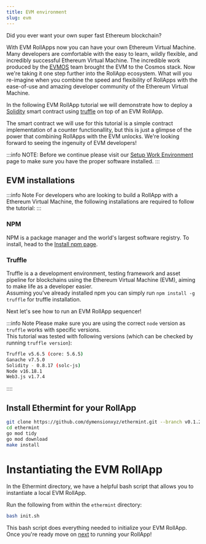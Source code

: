 ```yaml
---
title: EVM environment
slug: evm
---
```


Did you ever want your own super fast Ethereum blockchain?

With EVM RollApps now you can have your own Ethereum Virtual Machine. Many developers are comfortable with the easy to learn, wildly flexible, and incredibly successful Ethereum Virtual Machine. The incredible work produced by the [EVMOS](https://github.com/evmos/ethermint) team brought the EVM to the Cosmos stack. Now we're taking it one step further into the RollApp ecosystem. What will you re-imagine when you combine the speed and flexibility of RollApps with the ease-of-use and amazing developer community of the Ethereum Virtual Machine.

In the following EVM RollApp tutorial we will demonstrate how to deploy a [Solidity](https://docs.soliditylang.org/) smart contract using [truffle](https://trufflesuite.com/) on top of an EVM RollApp.

The smart contract we will use for this tutorial is a simple contract implementation of a counter functionallity, but this is just a glimpse of the power that combining RollApps with the EVM unlocks. We're looking forward to seeing the ingenuity of EVM developers!

:::info NOTE:
Before we continue please visit our [Setup Work Environment](/docs/developers/start/setup.md) page to make sure you have the proper software installed.
:::

## EVM installations

:::info Note
For developers who are looking to build a RollApp with a Ethereum Virtual Machine, the following installations are required to follow the tutorial:
:::

### NPM

NPM is a package manager and the world's largest software registry. To install, head to the [Install npm page](https://docs.npmjs.com/downloading-and-installing-node-js-and-npm).

### Truffle

Truffle is a a development environment, testing framework and asset pipeline for blockchains using the Ethereum Virtual Machine (EVM), aiming to make life as a developer easier.<br/>
Assuming you've already installed npm you can simply run `npm install -g truffle` for truffle installation.

Next let's see how to run an EVM RollApp sequencer!

:::info Note
Please make sure you are using the correct `node` version as `truffle` works with specific versions.<br/>
This tutorial was tested with following versions (which can be checked by running `truffle version`):

```bash
Truffle v5.6.5 (core: 5.6.5)
Ganache v7.5.0
Solidity - 0.8.17 (solc-js)
Node v16.18.1
Web3.js v1.7.4
```

::::

## Install Ethermint for your RollApp

```bash
git clone https://github.com/dymensionxyz/ethermint.git --branch v0.1.2-alpha-ethermint-v0.18.0
cd ethermint
go mod tidy
go mod download
make install
```

# Instantiating the EVM RollApp

In the Ethermint directory, we have a helpful bash script that allows you to instantiate a local EVM RollApp.

Run the following from within the `ethermint` directory:

```bash
bash init.sh
```

This bash script does everything needed to initialize your EVM RollApp. Once you're ready move on [next](/docs/developers/run/overview.md) to running your RollApp!
